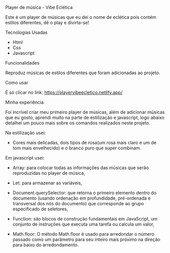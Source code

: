 
Player de música - Vibe Eclética

Este é um player de músicas que eu dei o nome de eclética pois contém estilos diferentes, dê o play e divirta-se!



Tecnologias Usadas

* Html
* Css
* Javascript



Funcionalidades

Reproduz músicas de estilos diferentes que foram adicionadas ao projeto.




Como usar

É só clicar no link: https://playervibeecletico.netlify.app/




Minha experiência

Foi incrível criar meu primeiro player de músicas, além de adicionar músicas que eu gosto, aprendi muito na parte de estilização e javascript, 
logo abaixo detalhei um pouco mais sobre os comandos realizados neste projeto.

Na estilização usei:

* Cores mais delicadas, dois tipos de rosa(um rosa mais claro e um de tom mais envelhecido) e o branco puro que super combinam.

Em javascript usei:

* Array: para colocar todas as informações das músicas que serão reproduzidas no player de música,

* Let: para armazenar as variáveis,

* Document.querySelector: que retorna o primeiro elemento dentro do documento (usando ordenação em profundidade, pré-ordenada e transversal dos nós do documento)
que corresponde ao grupo especificado de seletores,

* Function: são blocos de construção fundamentais em JavaScript, um conjunto de instruções que executa uma tarefa ou calcula um valor,

* Math.floor: O método Math.floor é usado para arredondar o número passado como um parâmetro para seu inteiro mais próximo na direção para baixo do arredondamento.

